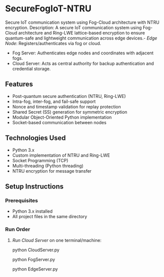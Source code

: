 # SecureFogIoT-NTRU
Secure IoT communication system using Fog-Cloud architecture with NTRU encryption.
 Description:
A secure IoT communication system using Fog-Cloud architecture and Ring-LWE lattice-based encryption to ensure quantum-safe and lightweight communication across edge devices.- *Edge Node*: Registers/authenticates via fog or cloud.
- Fog Server: Authenticates edge nodes and coordinates with adjacent fogs.
- Cloud Server: Acts as central authority for backup authentication and credential storage.
## Features
- Post-quantum secure authentication (NTRU, Ring-LWE)
-  Intra-fog, inter-fog, and fail-safe support
-  Nonce and timestamp validation for replay protection
- Shared Secret (SS) generation for symmetric encryption
-  Modular Object-Oriented Python implementation
-  Socket-based communication between nodes
## Technologies Used
- Python 3.x
- Custom implementation of NTRU and Ring-LWE
- Socket Programming (TCP)
- Multi-threading (Python threading)
- NTRU encryption for message transfer
## Setup Instructions
### Prerequisites
- Python 3.x installed
- All project files in the same directory

### Run Order
1. *Run Cloud Server* on one terminal/machine:

   python CloudServer.py

   python FogServer.py

   python EdgeServer.py
   

